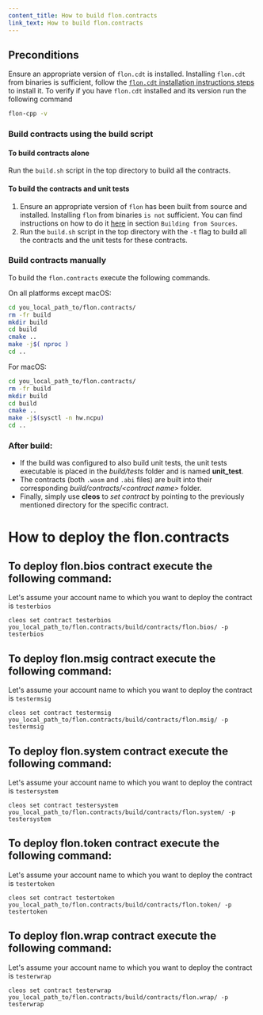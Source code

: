 ```yaml
---
content_title: How to build flon.contracts
link_text: How to build flon.contracts
---
```


## Preconditions
Ensure an appropriate version of `flon.cdt` is installed. Installing `flon.cdt` from binaries is sufficient, follow the [`flon.cdt` installation instructions steps](https://developers.eos.io/manuals/eosio.cdt/latest/installation) to install it. To verify if you have `flon.cdt` installed and its version run the following command

```sh
flon-cpp -v
```

### Build contracts using the build script

#### To build contracts alone
Run the `build.sh` script in the top directory to build all the contracts.

#### To build the contracts and unit tests
1. Ensure an appropriate version of `flon` has been built from source and installed. Installing `flon` from binaries `is not` sufficient. You can find instructions on how to do it [here](https://developers.eos.io/manuals/eos/latest/install/build-from-source) in section `Building from Sources`.
2. Run the `build.sh` script in the top directory with the `-t` flag to build all the contracts and the unit tests for these contracts.

### Build contracts manually

To build the `flon.contracts` execute the following commands.

On all platforms except macOS:
```sh
cd you_local_path_to/flon.contracts/
rm -fr build
mkdir build
cd build
cmake ..
make -j$( nproc )
cd ..
```

For macOS:
```sh
cd you_local_path_to/flon.contracts/
rm -fr build
mkdir build
cd build
cmake ..
make -j$(sysctl -n hw.ncpu)
cd ..
```

### After build:
* If the build was configured to also build unit tests, the unit tests executable is placed in the _build/tests_ folder and is named __unit_test__.
* The contracts (both `.wasm` and `.abi` files) are built into their corresponding _build/contracts/\<contract name\>_ folder.
* Finally, simply use __cleos__ to _set contract_ by pointing to the previously mentioned directory for the specific contract.

# How to deploy the flon.contracts

## To deploy flon.bios contract execute the following command:
Let's assume your account name to which you want to deploy the contract is `testerbios`
```
cleos set contract testerbios you_local_path_to/flon.contracts/build/contracts/flon.bios/ -p testerbios
```

## To deploy flon.msig contract execute the following command:
Let's assume your account name to which you want to deploy the contract is `testermsig`
```
cleos set contract testermsig you_local_path_to/flon.contracts/build/contracts/flon.msig/ -p testermsig
```

## To deploy flon.system contract execute the following command:
Let's assume your account name to which you want to deploy the contract is `testersystem`
```
cleos set contract testersystem you_local_path_to/flon.contracts/build/contracts/flon.system/ -p testersystem
```

## To deploy flon.token contract execute the following command:
Let's assume your account name to which you want to deploy the contract is `testertoken`
```
cleos set contract testertoken you_local_path_to/flon.contracts/build/contracts/flon.token/ -p testertoken
```

## To deploy flon.wrap contract execute the following command:
Let's assume your account name to which you want to deploy the contract is `testerwrap`
```
cleos set contract testerwrap you_local_path_to/flon.contracts/build/contracts/flon.wrap/ -p testerwrap
```